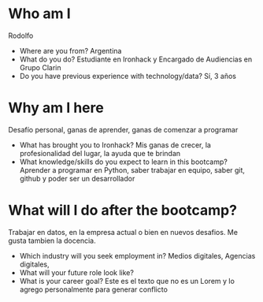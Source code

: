 
# Who am I
Rodolfo
* Where are you from?
Argentina
* What do you do?
Estudiante en Ironhack y Encargado de Audiencias en Grupo Clarin
* Do you have previous experience with technology/data?
Sí, 3 años
# Why am I here
Desafío personal, ganas de aprender, ganas de comenzar a programar
* What has brought you to Ironhack?
Mis ganas de crecer, la profesionalidad del lugar, la ayuda que te brindan
* What knowledge/skills do you expect to learn in this bootcamp?
Aprender a programar en Python, saber trabajar en equipo, saber git, github y poder ser un desarrollador
# What will I do after the bootcamp?
Trabajar en datos, en la empresa actual o bien en nuevos desafios. Me gusta tambien la docencia.
* Which industry will you seek employment in? Medios digitales, Agencias digitales, 
* What will your future role look like?  
* What is your career goal?
Este es el texto que no es un Lorem y lo agrego personalmente para generar conflicto



